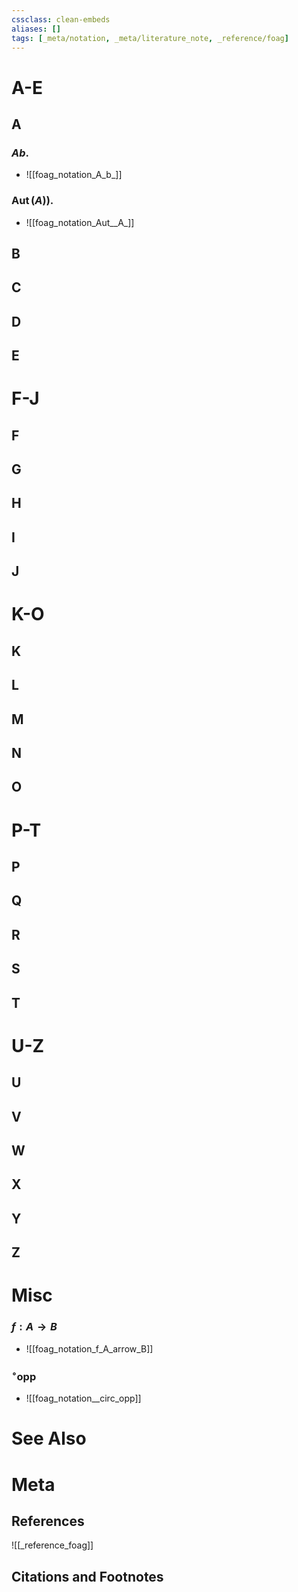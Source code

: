 ```yaml
---
cssclass: clean-embeds
aliases: []
tags: [_meta/notation, _meta/literature_note, _reference/foag]
---
```


# A-E
## A

### $A b .$
- ![[foag_notation_A_b_]]

### $\operatorname{Aut} (A)) .$
- ![[foag_notation_Aut__A_]]

## B
## C
## D
## E

# F-J
## F
## G
## H
## I
## J

# K-O
## K
## L
## M
## N
## O

# P-T
## P
## Q
## R
## S
## T

# U-Z
## U
## V
## W
## X
## Y
## Z

# Misc
### $f: A \rightarrow B$
- ![[foag_notation_f_A_arrow_B]]
### $\mathscr{}^{\circ} \mathrm{opp}$
- ![[foag_notation__circ_opp]]
# See Also

# Meta
## References
![[_reference_foag]]


## Citations and Footnotes